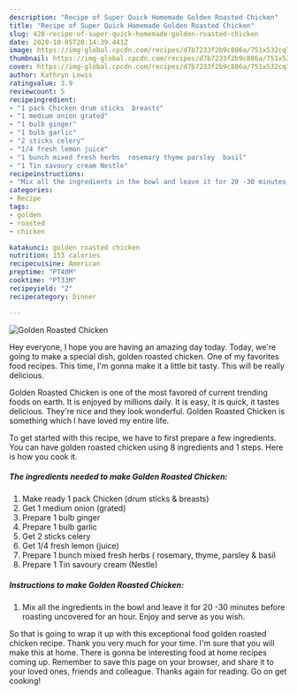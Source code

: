 ```yaml
---
description: "Recipe of Super Quick Homemade Golden Roasted Chicken"
title: "Recipe of Super Quick Homemade Golden Roasted Chicken"
slug: 420-recipe-of-super-quick-homemade-golden-roasted-chicken
date: 2020-10-05T20:14:39.441Z
image: https://img-global.cpcdn.com/recipes/d7b7233f2b9c886a/751x532cq70/golden-roasted-chicken-recipe-main-photo.jpg
thumbnail: https://img-global.cpcdn.com/recipes/d7b7233f2b9c886a/751x532cq70/golden-roasted-chicken-recipe-main-photo.jpg
cover: https://img-global.cpcdn.com/recipes/d7b7233f2b9c886a/751x532cq70/golden-roasted-chicken-recipe-main-photo.jpg
author: Kathryn Lewis
ratingvalue: 3.9
reviewcount: 5
recipeingredient:
- "1 pack Chicken drum sticks  breasts"
- "1 medium onion grated"
- "1 bulb ginger"
- "1 bulb garlic"
- "2 sticks celery"
- "1/4 fresh lemon juice"
- "1 bunch mixed fresh herbs  rosemary thyme parsley  basil"
- "1 Tin savoury cream Nestle"
recipeinstructions:
- "Mix all the ingredients in the bowl and leave it for 20 -30 minutes before roasting uncovered for an hour. Enjoy and serve as you wish."
categories:
- Recipe
tags:
- golden
- roasted
- chicken

katakunci: golden roasted chicken 
nutrition: 153 calories
recipecuisine: American
preptime: "PT40M"
cooktime: "PT33M"
recipeyield: "2"
recipecategory: Dinner

---
```



![Golden Roasted Chicken](https://img-global.cpcdn.com/recipes/d7b7233f2b9c886a/751x532cq70/golden-roasted-chicken-recipe-main-photo.jpg)

Hey everyone, I hope you are having an amazing day today. Today, we're going to make a special dish, golden roasted chicken. One of my favorites food recipes. This time, I'm gonna make it a little bit tasty. This will be really delicious.



Golden Roasted Chicken is one of the most favored of current trending foods on earth. It is enjoyed by millions daily. It is easy, it is quick, it tastes delicious. They're nice and they look wonderful. Golden Roasted Chicken is something which I have loved my entire life.


To get started with this recipe, we have to first prepare a few ingredients. You can have golden roasted chicken using 8 ingredients and 1 steps. Here is how you cook it.

<!--inarticleads1-->

##### The ingredients needed to make Golden Roasted Chicken:

1. Make ready 1 pack Chicken (drum sticks &amp; breasts)
1. Get 1 medium onion (grated)
1. Prepare 1 bulb ginger
1. Prepare 1 bulb garlic
1. Get 2 sticks celery
1. Get 1/4 fresh lemon (juice)
1. Prepare 1 bunch mixed fresh herbs ( rosemary, thyme, parsley &amp; basil
1. Prepare 1 Tin savoury cream (Nestle)




<!--inarticleads2-->

##### Instructions to make Golden Roasted Chicken:

1. Mix all the ingredients in the bowl and leave it for 20 -30 minutes before roasting uncovered for an hour. Enjoy and serve as you wish.




So that is going to wrap it up with this exceptional food golden roasted chicken recipe. Thank you very much for your time. I'm sure that you will make this at home. There is gonna be interesting food at home recipes coming up. Remember to save this page on your browser, and share it to your loved ones, friends and colleague. Thanks again for reading. Go on get cooking!
